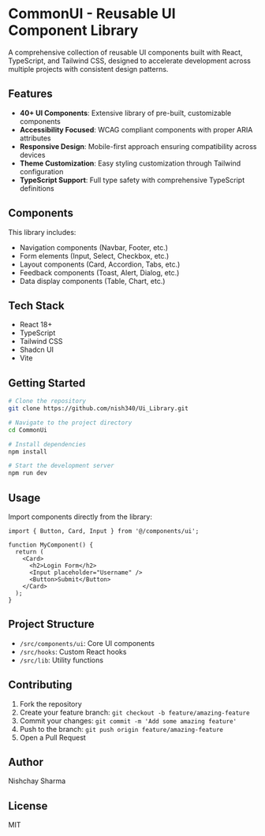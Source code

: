 # CommonUI - Reusable UI Component Library

A comprehensive collection of reusable UI components built with React, TypeScript, and Tailwind CSS, designed to accelerate development across multiple projects with consistent design patterns.

## Features

- **40+ UI Components**: Extensive library of pre-built, customizable components
- **Accessibility Focused**: WCAG compliant components with proper ARIA attributes
- **Responsive Design**: Mobile-first approach ensuring compatibility across devices
- **Theme Customization**: Easy styling customization through Tailwind configuration
- **TypeScript Support**: Full type safety with comprehensive TypeScript definitions

## Components

This library includes:
- Navigation components (Navbar, Footer, etc.)
- Form elements (Input, Select, Checkbox, etc.)
- Layout components (Card, Accordion, Tabs, etc.)
- Feedback components (Toast, Alert, Dialog, etc.)
- Data display components (Table, Chart, etc.)

## Tech Stack

- React 18+
- TypeScript
- Tailwind CSS
- Shadcn UI
- Vite

## Getting Started

```bash
# Clone the repository
git clone https://github.com/nish340/Ui_Library.git

# Navigate to the project directory
cd CommonUi

# Install dependencies
npm install

# Start the development server
npm run dev
```

## Usage

Import components directly from the library:

```tsx
import { Button, Card, Input } from '@/components/ui';

function MyComponent() {
  return (
    <Card>
      <h2>Login Form</h2>
      <Input placeholder="Username" />
      <Button>Submit</Button>
    </Card>
  );
}
```

## Project Structure

- `/src/components/ui`: Core UI components
- `/src/hooks`: Custom React hooks
- `/src/lib`: Utility functions

## Contributing

1. Fork the repository
2. Create your feature branch: `git checkout -b feature/amazing-feature`
3. Commit your changes: `git commit -m 'Add some amazing feature'`
4. Push to the branch: `git push origin feature/amazing-feature`
5. Open a Pull Request

## Author

Nishchay Sharma

## License

MIT
